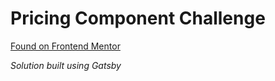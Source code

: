 # Pricing Component Challenge

[Found on Frontend Mentor](https://www.frontendmentor.io/challenges/pricing-component-with-toggle-8vPwRMIC)

_Solution built using Gatsby_
